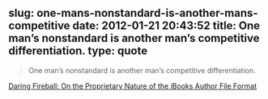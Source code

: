 slug: one-mans-nonstandard-is-another-mans-competitive
date: 2012-01-21 20:43:52
title: One man’s nonstandard is another man’s competitive differentiation.
type: quote
---

> One man’s nonstandard is another man’s competitive differentiation.

[Daring Fireball: On the Proprietary Nature of the iBooks Author File Format](http://daringfireball.net/2012/01/ibooks_author_file_format)

